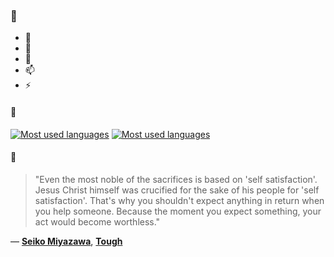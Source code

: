 ### 👋

- 🔭
- 🌱
- 💬
- 📫
- ⚡

#### 🧏

[![Most used languages](https://github-readme-stats-aynah.vercel.app/api/top-langs/?username=aynh&theme=solarized-dark&langs_count=6&layout=compact&hide_title=true)](https://github.com/anuraghazra/github-readme-stats#gh-dark-mode-only)
[![Most used languages](https://github-readme-stats-aynah.vercel.app/api/top-langs/?username=aynh&theme=solarized-light&langs_count=6&layout=compact&hide_title=true)](https://github.com/anuraghazra/github-readme-stats#gh-light-mode-only)

#### 💬

> "Even the most noble of the sacrifices is based on 'self satisfaction'. Jesus Christ himself was crucified for the sake of his people for 'self satisfaction'. That's why you shouldn't expect anything in return when you help someone. Because the moment you expect something, your act would become worthless."

&mdash; [**Seiko Miyazawa**](https://myanimelist.net/character.php?q=Seiko%20Miyazawa&cat=character), [**Tough**](https://myanimelist.net/search/all?q=Tough&cat=all)
